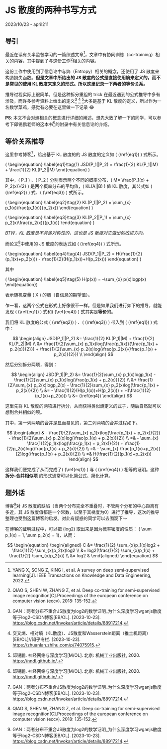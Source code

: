 # JS 散度的两种书写方式

2023/10/23 - april211

## 导引

最近在读有关半监督学习的一篇综述文章[^1]，文章中有协同训练（co-training）相关的内容，其中提到了与这份工作[^2]相关的内容。

这份工作中使用到了信息论中与熵（Entropy）相关的概念，还使用了 JS 散度来构造损失函数。**但是文章中所给出的 JS 散度的公式是直接使用熵来定义的，而不是常见的使用 KL 散度来定义的形式。所以这里记录一下两者的等价关系。**

推导过程实际上很简单，但是这种拆分重组的 trick 在最近遇到的公式推导中多有涉及，而许多参考资料上给出的定义[^3] [^4] [^5]大多是基于 KL 散度的定义，所以作为一名数学菜鸡，感觉有必要在这里做一下记录 😂

**PS**: 本文不会对熵相关的概念进行详细的阐述，想先大致了解一下的同学，可以参考下邱锡鹏老师的这本书[^5]的附录中有关信息论的介绍。

## 等价关系推导

这里参考博客[^3]，给出基于 KL 散度的的 JS 散度的定义如 \( (\ref{eq1}) \) 式所示。

\( \begin{equation} \label{eq1}\tag{1} JSD(P_1||P_2) = \frac{1}{2} KL(P_1||M) + \frac{1}{2} KL(P_2||M) \end{equation} \) 

其中，\( P_1 \) 、\( P_2 \) 分别表示两个不同的概率分布，\( M= \frac{P_1(x) + P_2(x)}{2} \) 是两个概率分布的平均值，\(  KL(A||B)  \) 值 KL 散度，其公式如 \( (\ref{eq2}) \) 式、\( (\ref{eq3}) \) 式所示。

\( \begin{equation} \label{eq2}\tag{2} KL(P_1||P_2) = \sum_{x} p_1(x)\frac{p_1(x)}{p_2(x)} \end{equation} \) 

\( \begin{equation} \label{eq3}\tag{3} KL(P_2||P_1) = \sum_{x} p_2(x)\frac{p_2(x)}{p_1(x)} \end{equation} \) 

*BTW，KL 散度是不具备对称性的，这也是 JS 散度对它做出的改进方向。*

而论文[^2]中使用的 JS 散度的表达式如 \( (\ref{eq4}) \) 式所示。

\( \begin{equation} \label{eq4}\tag{4} JSD(P_1||P_2) = H(\frac{1}{2}(p_1(x)+p_2(x))) - \frac{1}{2}(H(p_1(x))+H(p_2(x))) \end{equation} \) 

其中

\( \begin{equation} \label{eq5}\tag{5} H(p(x)) = -\sum_{x} p(x)logp(x) \end{equation}\)

表示随机变量 \( X \) 的熵（自信息的期望值）。

乍一看，这两个公式在形式上好像很不一样。但是如果我们进行如下的推导，就能发现 \( (\ref{eq1}) \) 式和\( (\ref{eq4}) \) 式其实是**等价**的。

我们将 KL 散度的公式 \( (\ref{eq2}) \) 、\( (\ref{eq3}) \) 带入到 \( (\ref{eq1}) \) 式中：

$$
\begin{align}
JSD(P_1||P_2) 
&= \frac{1}{2} KL(P_1||M) + \frac{1}{2} KL(P_2||M) \\
&= \frac{1}{2}\sum_{x} p_1(x)log(\frac{p_1(x)}{\frac{p_1(x) + p_2(x)}{2}}) + \frac{1}{2}\sum_{x} p_2(x)log(\frac{p_2(x)}{\frac{p_1(x) + p_2(x)}{2}}) \\
\end{align}
$$

然后分别拆分两项，得到：

$$
\begin{align}
JSD(P_1||P_2) 
&= \frac{1}{2}\sum_{x} p_1(x)logp_1(x) - \frac{1}{2}\sum_{x} p_1(x)log(\frac{p_1(x) + p_2(x)}{2}) \\ 
&+ \frac{1}{2}\sum_{x} p_2(x)logp_2(x) - \frac{1}{2}\sum_{x} p_2(x)log(\frac{p_1(x) + p_2(x)}{2}) \\
&= - \frac{1}{2}(H(p_1(x))+H(p_2(x))) + H(\frac{1}{2}(p_1(x)+p_2(x))) \\
&= (\ref{eq4})
\end{align}
$$

这里先将 KL 散度的两项进行拆分，从而获得类似熵定义的式子，随后自然就可以想到合并相似的项。

其中，第一列两项的合并是显而易见的，第二列两项的合并过程如下。

$$
\begin{align}
& - \frac{1}{2}\sum_{x} p_1(x)log(\frac{p_1(x) + p_2(x)}{2})  - \frac{1}{2}\sum_{x} p_2(x)log(\frac{p_1(x) + p_2(x)}{2}) \\ 
=& - \sum_{x} \frac{1}{2}p_1(x)log(\frac{p_1(x) + p_2(x)}{2}) + \frac{1}{2}p_2(x)log(\frac{p_1(x) + p_2(x)}{2}) \\ 
=& - \sum_{x} \frac{p_1(x)+p_2(x)}{2}log(\frac{p_1(x) + p_2(x)}{2}) \\ 
=& H(\frac{1}{2}(p_1(x)+p_2(x)))
\end{align}
$$

这样我们便完成了从而完成了\( (\ref{eq1}) \) 与 \( (\ref{eq4}) \) 相等的证明。这种 **拆分-合并相似项** 的形式通常可以化简公式、简化计算。

## 题外话

博客[^3]对 JS 散度的缺陷（当两个分布完全不重叠时，不管两个分布的中心距离有多近，其 JS 散度值都是一个常数，以至于其梯度为0）进行了推导，这次的推导整理也受到这篇博客的启发。对此有疑惑的同学可以去围观下～

在博客的证明过程中，可以把 \(log2\) 取出来是因为概率密度的性质： \( \sum p_1(x) = 1, \sum p_2(x) = 1\)，从而：

$$
\begin{equation}
\begin{aligned}
C &= \frac{1}{2} \sum_{x}p_1(x)log2 + \frac{1}{2} \sum_{x}p_2(x)log2 \\
&= log2(\frac{1}{2} \sum_{x}p_1(x) + \frac{1}{2} \sum_{x}p_2(x)) \\
&= log2 & 
\end{aligned}
\end{equation}
$$


[^1]: YANG X, SONG Z, KING I, et al. A survey on deep semi-supervised learning[J]. IEEE Transactions on Knowledge and Data Engineering, 2022.

[^2]: QIAO S, SHEN W, ZHANG Z, et al. Deep co-training for semi-supervised image recognition[C].Proceedings of the european conference on computer vision (eccv). 2018: 135-152.

[^3]: GAN：两者分布不重合JS散度为log2的数学证明_为什么深度学习wganjs散度等于log2-CSDN博客[EB/OL]. [2023-10-23]. https://blog.csdn.net/Invokar/article/details/88917214.

[^4]: 交叉熵、相对熵（KL散度）、JS散度和Wasserstein距离（推土机距离）[EB/OL]//知乎专栏. [2023-10-23]. https://zhuanlan.zhihu.com/p/74075915.

[^5]: 邱锡鹏. 神经网络与深度学习[M/OL]. 北京: 机械工业出版社, 2020. https://nndl.github.io/.

